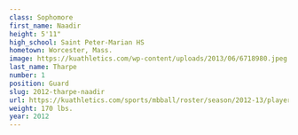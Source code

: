```yaml
---
class: Sophomore
first_name: Naadir
height: 5'11"
high_school: Saint Peter-Marian HS
hometown: Worcester, Mass.
image: https://kuathletics.com/wp-content/uploads/2013/06/6718980.jpeg
last_name: Tharpe
number: 1
position: Guard
slug: 2012-tharpe-naadir
url: https://kuathletics.com/sports/mbball/roster/season/2012-13/player/naadir-tharpe/
weight: 170 lbs.
year: 2012
---
```

